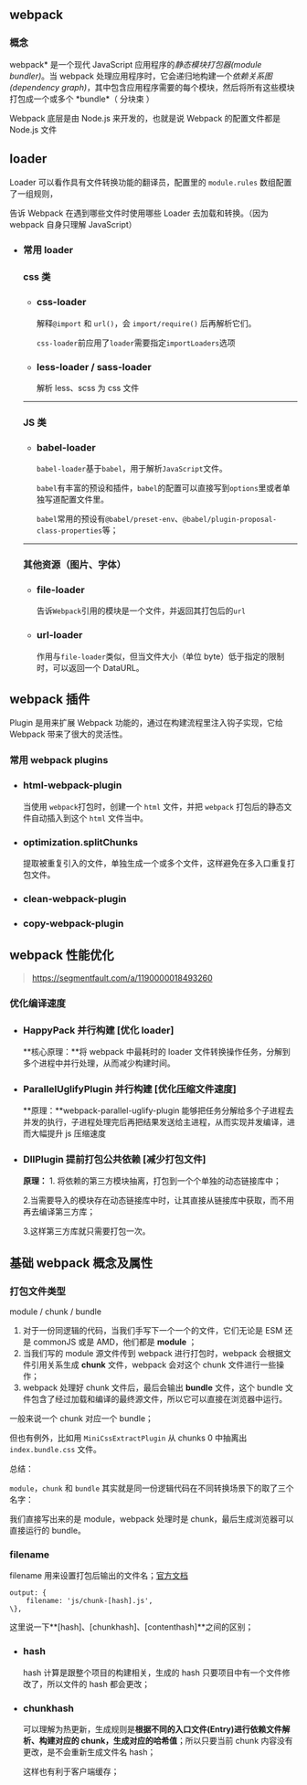 ## webpack

### 概念

webpack* 是一个现代 JavaScript 应用程序的*静态模块打包器(module bundler)*。当 webpack 处理应用程序时，它会递归地构建一个*依赖关系图(dependency graph)*，其中包含应用程序需要的每个模块，然后将所有这些模块打包成一个或多个 *bundle\*（ 分块束 ）

Webpack 底层是由 Node.js 来开发的，也就是说 Webpack 的配置文件都是 Node.js 文件

## loader

Loader 可以看作具有文件转换功能的翻译员，配置里的 `module.rules` 数组配置了一组规则，

告诉 Webpack 在遇到哪些文件时使用哪些 Loader 去加载和转换。（因为 webpack 自身只理解 JavaScript）

- ### 常用 loader

  ### css 类

  - ### css-loader

    解释`@import` 和 `url()`，会 `import/require()` 后再解析它们。

    `css-loader`前应用了`loader`需要指定`importLoaders`选项

  - ### less-loader / sass-loader

    解析 less、scss 为 css 文件

  <hr/>

  ### JS 类

  - ### babel-loader

    `babel-loader`基于`babel`，用于解析`JavaScript`文件。

    `babel`有丰富的预设和插件，`babel`的配置可以直接写到`options`里或者单独写道配置文件里。

    `babel`常用的预设有`@babel/preset-env`、`@babel/plugin-proposal-class-properties`等；

  <hr/>

  ### 其他资源（图片、字体）

  - ### file-loader

    告诉`Webpack`引用的模块是一个文件，并返回其打包后的`url`

  - ### url-loader

    作用与`file-loader`类似，但当文件大小（单位 byte）低于指定的限制时，可以返回一个 DataURL。

## webpack 插件

Plugin 是用来扩展 Webpack 功能的，通过在构建流程里注入钩子实现，它给 Webpack 带来了很大的灵活性。

### 常用 webpack plugins

- ### html-webpack-plugin

  当使用 `webpack`打包时，创建一个 `html` 文件，并把 `webpack` 打包后的静态文件自动插入到这个 `html` 文件当中。

- ### optimization.splitChunks

  提取被重复引入的文件，单独生成一个或多个文件，这样避免在多入口重复打包文件。

- ### clean-webpack-plugin

- ### copy-webpack-plugin

## webpack 性能优化

> <https://segmentfault.com/a/1190000018493260>

### 优化编译速度

- ### HappyPack 并行构建 [优化 loader]

  **核心原理：**将 webpack 中最耗时的 loader 文件转换操作任务，分解到多个进程中并行处理，从而减少构建时间。

- ### ParallelUglifyPlugin 并行构建 [优化压缩文件速度]

  **原理：**webpack-parallel-uglify-plugin 能够把任务分解给多个子进程去并发的执行，子进程处理完后再把结果发送给主进程，从而实现并发编译，进而大幅提升 js 压缩速度

- ### DllPlugin 提前打包公共依赖 [减少打包文件]

  **原理：** 1. 将依赖的第三方模块抽离，打包到一个个单独的动态链接库中；

  2.当需要导入的模块存在动态链接库中时，让其直接从链接库中获取，而不用再去编译第三方库；

  3.这样第三方库就只需要打包一次。

## 基础 webpack 概念及属性

### 打包文件类型

module / chunk / bundle

1. 对于一份同逻辑的代码，当我们手写下一个一个的文件，它们无论是 ESM 还是 commonJS 或是 AMD，他们都是 **module** ；
2. 当我们写的 module 源文件传到 webpack 进行打包时，webpack 会根据文件引用关系生成 **chunk** 文件，webpack 会对这个 chunk 文件进行一些操作；
3. webpack 处理好 chunk 文件后，最后会输出 **bundle** 文件，这个 bundle 文件包含了经过加载和编译的最终源文件，所以它可以直接在浏览器中运行。

一般来说一个 chunk 对应一个 bundle；

但也有例外，比如用 `MiniCssExtractPlugin` 从 chunks 0 中抽离出 `index.bundle.css` 文件。

总结：

`module`，`chunk` 和 `bundle` 其实就是同一份逻辑代码在不同转换场景下的取了三个名字：

我们直接写出来的是 module，webpack 处理时是 chunk，最后生成浏览器可以直接运行的 bundle。

### filename

filename 用来设置打包后输出的文件名；[官方文档](https://www.webpackjs.com/configuration/output/#output-filename)

```
output: {
	filename: 'js/chunk-[hash].js',
\},
```

这里说一下**[hash]、[chunkhash]、[contenthash]**之间的区别；

- ### hash

  hash 计算是跟整个项目的构建相关，生成的 hash 只要项目中有一个文件修改了，所以文件的 hash 都会更改；

- ### chunkhash

  可以理解为热更新，生成规则是**根据不同的入口文件(Entry)进行依赖文件解析、构建对应的 chunk，生成对应的哈希值**；所以只要当前 chunk 内容没有更改，是不会重新生成文件名 hash；

  这样也有利于客户端缓存；
